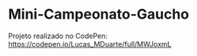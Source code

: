 # Mini-Campeonato-Gaucho

Projeto realizado no CodePen: https://codepen.io/Lucas_MDuarte/full/MWJoxmL
